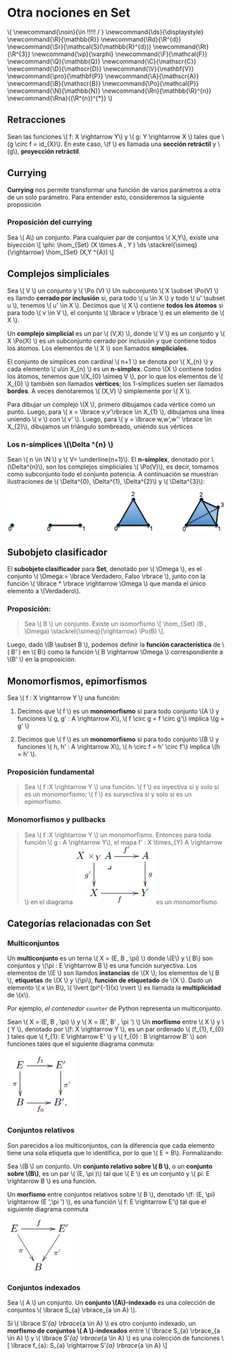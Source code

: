 # Otra nociones en **Set**
<script type="text/javascript" async
  src="https://cdnjs.cloudflare.com/ajax/libs/mathjax/2.7.1/MathJax.js?config=TeX-MML-AM_CHTML">
</script>

\\(
  \newcommand{\noin}{\in \!\!\!\!\! / }
  \newcommand{\ds}{\displaystyle}
  \newcommand{\R}{\mathbb{R}}
  \newcommand{\Rd}{\R^{d}}
  \newcommand{\Sr}{\mathcal{S}(\mathbb{R}^{d})}
  \newcommand{\Rt}{\R^{3}}
  \newcommand{\vp}{\varphi}
  \newcommand{\F}{\mathcal{F}}
  \newcommand{\Q}{\mathbb{Q}}
  \newcommand{\C}{\mathscr{C}}
  \newcommand{\D}{\mathscr{D}}
  \newcommand{\V}{\mathbf{V}}
  \newcommand{\pro}{\mathbf{P}}
  \newcommand{\A}{\mathscr{A}}
  \newcommand{\B}{\mathscr{B}}
  \newcommand{\Po}{\mathcal{P}}
  \newcommand{\N}{\mathbb{N}}
  \newcommand{\Rn}{\mathbb{\R}^{n}}
  \newcommand{\Rna}{(\R^{n})^{*}}
\\)

## Retracciones

Sean las funciones \\( f: X \rightarrow Y\\) y \\( g: Y \rightarrow X \\) tales que \\(g \circ f = id_{X}\\). En este caso, \\(f \\) es llamada una **sección retráctil** y \\(g\\), **proyección retráctil**.

## Currying

**Currying** nos permite transformar una función de varios parámetros a otra de un solo parámetro. Para entender esto, consideremos la siguiente proposición

### Proposición del currying
Sea \\( A\\) un conjunto. Para cualquier par de conjuntos \\( X,Y\\), existe una biyección \\[ \phi: \hom_{Set} (X \times A , Y )  \ds \stackrel{\simeq}{\rightarrow} \hom_{Set} (X,Y ^{A})  \\]


## Complejos simpliciales

Sea \\( V \\) un conjunto y \\( \Po (V) \\) Un subconjunto \\( X \subset \Po(V) \\) es llamdo **cerrado por inclusión** si, para todo \\( u \in X \\) y todo \\( u' \subset u \\), tenemos \\( u' \in X \\). Decimos que \\( X \\) contiene **todos los átomos** si para todo \\( v \in V \\), el conjunto \\( \lbrace v \rbrace \\) es un elemento de \\( X \\).

Un **complejo simplicial** es un par \\( (V,X) \\), donde \\( V \\) es un conjunto y \\( X \Po(X) \\) es un subconjunto cerrado por inclusión y que contiene todos los átomos. Los elementos de \\( X \\) son llamados **simpliciales**.

El conjunto de símplices con cardinal \\( n+1 \\) se denota por \\( X_{n} \\) y cada elemento \\( u\in X_{n} \\) es un **n-simplex**. Como \\(X \\) contiene todos los átomos, tenemos que \\(X_{0} \simeq V \\), por lo que los elementos de \\( X_{0} \\) también son llamados **vértices**; los 1-símplices suelen ser llamados **bordes**. A veces denotaremos \\( (X,V) \\) simplemente por \\( X \\).

Para dibujar un complejo \\(X \\), primero dibujamos cada vértice como un punto. Luego, para \\( x = \lbrace v,v'\rbrace \in X_{1} \\), dibujamos una línea uniendo \\( v \\) con \\( v' \\). Luego, para \\( y = \lbrace w,w',w'' \rbrace \in X_{2}\\), dibujamos un triángulo sombreado, uniéndo sus vértices

### Los n-símplices \\(\Delta ^{n} \\)
Sean \\( n \in \N \\) y \\( V= \underline{n+1}\\). El **n-símplex**, denotado por \\(\Delta^{n}\\), son los complejos simpliciales \\( \Po(V)\\), es decir, tomamos como subconjunto todo el conjunto potencia. A continuación se muestran ilustraciones de \\( \Delta^{0}, \Delta^{1}, \Delta^{2}\\) y \\( \Delta^{3}\\):

![n-simplex](img/img26.png)


## Subobjeto clasificador

El **subobjeto clasificador** para **Set**, denotado por \\( \Omega \\), es el conjunto \\( \Omega:= \lbrace Verdadero, Falso \rbrace \\), junto con la función \\( \lbrace * \rbrace \rightarrow \Omega \\) que manda el único elemento a \\(Verdadero\\).

### Proposición:
> Sea \\( B \\) un conjunto. Existe un isomorfismo \\[ \hom_{Set} (B , \Omega) \stackrel{\simeq}{\rightarrow} \Po(B) \\].

Luego, dado \\(B \subset B \\), podemos definir la **función característica** de \\( B' ) en \\( B\\) como la función \\( B \rightarrow \Omega \\) correspondiente a \\(B' \\) en la proposición.


## Monomorfismos, epimorfismos

Sea \\( f : X \rightarrow Y \\) una función:
1. Decimos que \\( f \\) es un **monomorfismo** si para todo conjunto \\(A \\) y funciones \\( g, g' : A \rightarrow X\\), \\( f \circ g = f \circ g'\\) implica \\(g = g' \\)

2. Decimos que \\( f \\) es un **monomorfismo** si para todo conjunto \\(B \\) y funciones \\( h, h' : A \rightarrow X\\), \\( h \circ f = h' \circ f'\\) implica \\(h = h' \\).


### Proposición fundamental

> Sea \\( f :X  \rightarrow Y \\) una función. \\( f \\) es inyectiva si y solo si es un monomorfismo; \\( f \\) es suryectiva si y solo si es un epimorfismo.


### Monomorfismos y pullbacks

> Sea \\( f :X  \rightarrow Y \\) un monomorfismo. Entonces para toda función \\( g : A \rightarrow Y\\), el mapa f' : X \times_{Y} A \rightarrow \\) en el diagrama ![posgj](img/img27.png) es un monomorfismo.


## Categorías relacionadas con **Set**

### Multiconjuntos

Un **multiconjunto** es un terna \\( X = (E, B , \pi) \\) donde \\(E\\) y \\( B\\) son conjuntos y \\(\pi : E \rightarrow B \\) es una función suryectiva. Los elementos de \\(E \\) son llamdos **instancias** de \\(X \\); los elementos de \\( B \\), **etiquetas** de \\(X \\) y \\(\pi\\), **función de etiquetado** de \\(X \\). Dado un elemento \\( x \in B\\), \\( \lvert (pi^{-1}(x) \rvert \\) es llamada la **multiplicidad** de \\(x\\).

Por ejemplo, *el contenedor* `counter` de Python representa un multiconjunto.

Sean \\( X = (E, B , \pi) \\) y \\( X = (E', B' , \pi ') \\) Un **morfismo** entre \\( X \\) y \\( Y \\), denotado por \\(f: X \rightarrow Y \\), es un par ordenado \\( (f_{1}, f_{0} ) tales que \\( f_{1}: E \rightarrow E' \\) y \\( f_{0} : B \rightarrow B' \\) son funciones tales que  el siguiente diagrama conmuta:

![multiconjunto](img/img28.png)


### Conjuntos relativos

Son parecidos a los multiconjuntos, con la diferencia que cada elemento tiene una sola etiqueta que lo identifica, por lo que \\( E = B\\). Formalizando:

Sea \\(B \\) un conjunto. Un **conjunto relativo sobre \\( B \\)**, o un **conjunto sobre \\(B\\)**, es un par \\( (E, \pi )\\) tal que \\( E \\) es un conjunto y \\( pi: E \rightarrow B \\) es una función.

Un **morfismo** entre conjuntos relativos sobre \\( B \\), denotado \\(f: (E, \pi) \rightarrow (E ',\pi ') \\), es una función \\( f: E \rightarrow E'\\) tal que el siguiente diagrama conmuta

![conjrel](img/img29.png)


### Conjuntos indexados

Sea \\( A \\) un conjunto. Un **conjunto \\(A\\)-indexado** es una colección de conjuntos \\( \lbrace S_{a} \rbrace_{a \in A} \\).

Si \\( \lbrace S'_{a} \rbrace_{a \in A} \\) es otro conjunto indexado, un **morfismo de conjuntos \\( A \\)-indexados** entre \\( \lbrace S_{a} \rbrace_{a \in A} \\) y \\( \lbrace S'_{a} \rbrace_{a \in A} \\) es una colección de funciones \\[ \lbrace f_{a}: S_{a} \rightarrow S'_{a} \rbrace_{a \in A} \\]
